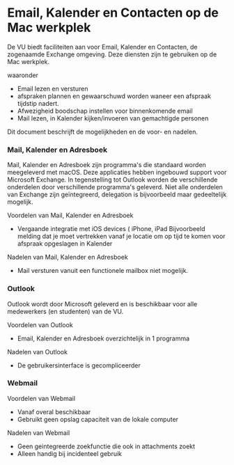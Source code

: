 Email, Kalender en Contacten op de Mac werkplek
============================

De VU biedt faciliteiten aan voor Email, Kalender en Contacten, de zogenaamde Exchange omgeving. Deze diensten zijn te gebruiken op de Mac werkplek.

waaronder
* Email lezen en versturen
* afspraken plannen en gewaarschuwd worden waneer een afspraak tijdstip nadert.
* Afwezigheid boodschap instellen voor binnenkomende email
* Mail lezen, in Kalender kijken/invoeren van gemachtigde personen

Dit document beschrijft de mogelijkheden en de voor- en nadelen.

### Mail, Kalender en Adresboek

Mail, Kalender en Adresboek zijn programma's die standaard worden meegeleverd met macOS. Deze applicaties hebben ingebouwd support voor Microsoft Exchange. In tegenstelling tot Outlook worden de verschillende onderdelen door verschillende programma's geleverd.
Niet alle onderdelen van Exchange zijn geïntegreerd, delegation is bijvoorbeeld maar gedeeltelijk mogelijk.

Voordelen van Mail, Kalender en Adresboek
* Vergaande integratie met iOS devices ( iPhone, iPad Bijvoorbeeld melding dat je moet vertrekken vanaf je locatie om op tijd te komen voor afspraak opgeslagen in Kalender


Nadelen van Mail, Kalender en Adresboek
* Mail versturen vanuit een functionele mailbox niet mogelijk.

### Outlook

Outlook wordt door Microsoft geleverd en is beschikbaar voor alle medewerkers (en studenten) van de VU.

Voordelen van Outlook
* Email, Kalender en Adresboek overzichtelijk in 1 programma

Nadelen van Outlook
* De gebruikersinterface is gecompliceerder

### Webmail

Voordelen van Webmail
* Vanaf overal beschikbaar
* Gebruikt geen opslag capaciteit van de lokale computer

Nadelen van Webmail
* Geen geintegreerde zoekfunctie die ook in attachments zoekt
* Alleen handig bij incidenteel gebruik
